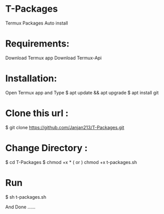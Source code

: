 # T-Packages
Termux Packages Auto install

# Requirements:
Download Termux app 
Download Termux-Api

# Installation:
Open Termux app and Type
$ apt update && apt upgrade
$ apt install git

# Clone this url :
$ git clone https://github.com/Janjan213/T-Packages.git

# Change Directory :
$ cd T-Packages
$ chmod +x * ( or ) chmod +x t-packages.sh
# Run
$ sh t-packages.sh

And Done ......
